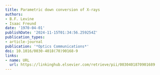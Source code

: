```yaml
---
title: Parametric down conversion of X-rays
authors:
- B.F. Levine
- Isaac Freund
date: '1970-04-01'
publishDate: '2024-11-15T01:34:56.259254Z'
publication_types:
- article-journal
publication: '*Optics Communications*'
doi: 10.1016/0030-4018(70)90168-9
links:
- name: URL
  url: https://linkinghub.elsevier.com/retrieve/pii/0030401870901689
---
```

